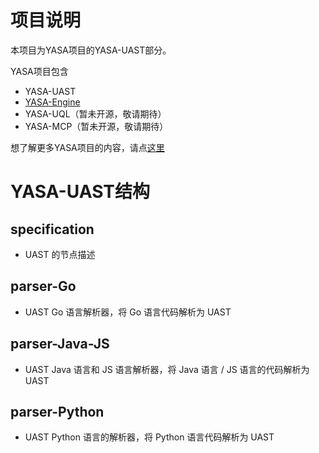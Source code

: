 # 项目说明

本项目为YASA项目的YASA-UAST部分。

YASA项目包含

- YASA-UAST
- [YASA-Engine](https://github.com/antgroup/YASA-Engine)
- YASA-UQL（暂未开源，敬请期待）
- YASA-MCP（暂未开源，敬请期待）

想了解更多YASA项目的内容，请点[这里]()

# YASA-UAST结构

## specification
- UAST 的节点描述

## parser-Go
- UAST Go 语言解析器，将 Go 语言代码解析为 UAST

## parser-Java-JS
- UAST Java 语言和 JS 语言解析器，将 Java 语言 / JS 语言的代码解析为 UAST

## parser-Python
- UAST Python 语言的解析器，将 Python 语言代码解析为 UAST 
